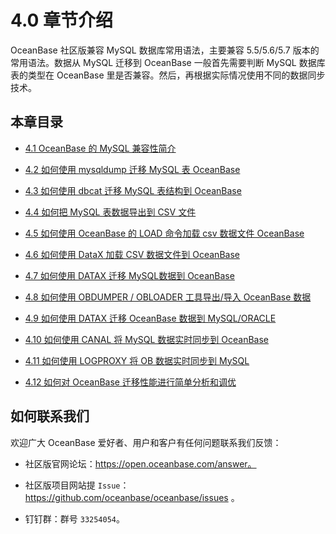 4.0 章节介绍 
=============================



OceanBase 社区版兼容 MySQL 数据库常用语法，主要兼容 5.5/5.6/5.7 版本的常用语法。数据从 MySQL 迁移到 OceanBase 一般首先需要判断 MySQL 数据库表的类型在 OceanBase 里是否兼容。然后，再根据实际情况使用不同的数据同步技术。



本章目录 
----------------------

* [4.1 OceanBase 的 MySQL 兼容性简介](../4.4-0-migrate-data-to-an-oceanbase-database/2.4-1-mysql-compatibility-of-oceanbase.md)

  

* [4.2 如何使用 mysqldump 迁移 MySQL 表 OceanBase](../4.4-0-migrate-data-to-an-oceanbase-database/3.4-2.md)

  

* [4.3 如何使用 dbcat 迁移 MySQL 表结构到 OceanBase](../4.4-0-migrate-data-to-an-oceanbase-database/4.4-3-how-to-use-dbcat-to-migrate-mysql-table-structures.md)

  

* [4.4 如何把 MySQL 表数据导出到 CSV 文件](../4.4-0-migrate-data-to-an-oceanbase-database/5.4-4-how-to-export-data-from-a-mysql-table-to.md)

  

* [4.5 如何使用 OceanBase 的 LOAD 命令加载 csv 数据文件 OceanBase](../4.4-0-migrate-data-to-an-oceanbase-database/6.4-5-how-to-use-the-load-command-of-oceanbase-to.md)

  

* [4.6 如何使用 DataX 加载 CSV 数据文件到 OceanBase](../4.4-0-migrate-data-to-an-oceanbase-database/7.4-6-how-to-use-datax-to-load-csv-data-files.md)

  

* [4.7 如何使用 DATAX 迁移 MySQL数据到 OceanBase](../4.4-0-migrate-data-to-an-oceanbase-database/8.4-7-migrate-mysql-data-to-oceanbase-by-using-datax.md)

  

* [4.8 如何使用 OBDUMPER / OBLOADER 工具导出/导入 OceanBase 数据](../4.4-0-migrate-data-to-an-oceanbase-database/9.4-8-how-to-use-obdumper-obloader-to-export-import.md)

  

* [4.9 如何使用 DATAX 迁移 OceanBase 数据到 MySQL/ORACLE](../4.4-0-migrate-data-to-an-oceanbase-database/10.4-9-how-to-migrate-data-from-oceanbase-to-mysql-or.md)

  

* [4.10 如何使用 CANAL 将 MySQL 数据实时同步到 OceanBase](../4.4-0-migrate-data-to-an-oceanbase-database/11.4-10-how-to-use-canal-to-synchronize-mysql-data-to.md)

  

* [4.11 如何使用 LOGPROXY 将 OB 数据实时同步到 MySQL](../4.4-0-migrate-data-to-an-oceanbase-database/12.4-11-how-to-use-logproxy-to-synchronize-ob-data-to.md)

  

* [4.12 如何对 OceanBase 迁移性能进行简单分析和调优](../4.4-0-migrate-data-to-an-oceanbase-database/13.4-12-how-to-analyze-and-optimize-the-performance-of-oceanbase.md)

  






如何联系我们 
------------------------

欢迎广大 OceanBase 爱好者、用户和客户有任何问题联系我们反馈：

* 社区版官网论坛：https://open.oceanbase.com/answer。

  

* 社区版项目网站提 `Issue`：https://github.com/oceanbase/oceanbase/issues 。

  

* 钉钉群：群号 `33254054`。

  




